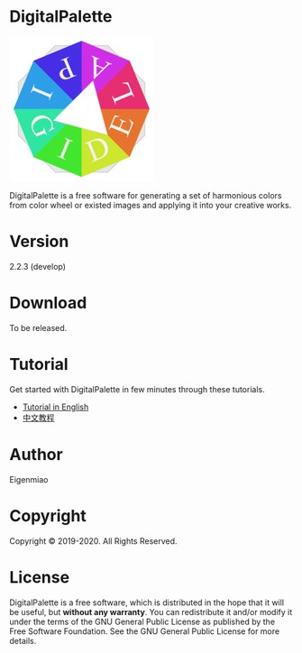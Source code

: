 # DigitalPalette
![DigitalPalette](src/main/icons/full/icon_full_256.png)

DigitalPalette is a free software for generating a set of harmonious colors from color wheel or existed images and applying it into your creative works.

# Version
2.2.3 (develop)

# Download
To be released.

# Tutorial
Get started with DigitalPalette in few minutes through these tutorials.  

* [Tutorial in English](tutorials/tutorial_English.md)  
* [中文教程](tutorials/tutorial_Chinese.md)

# Author
Eigenmiao

# Copyright
Copyright © 2019-2020. All Rights Reserved.

# License
DigitalPalette is a free software, which is distributed in the hope that it will be useful, but **without any warranty**. You can redistribute it and/or modify it under the terms of the GNU General Public License as published by the Free Software Foundation. See the GNU General Public License for more details.
